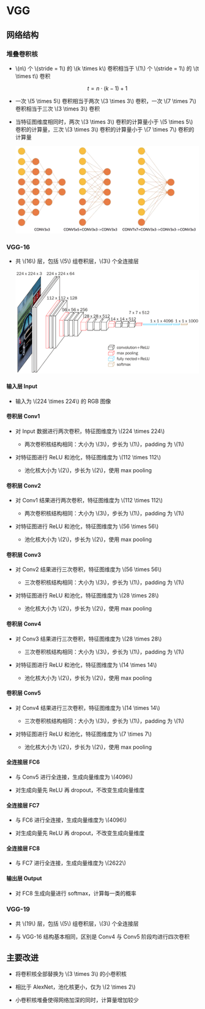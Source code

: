 <script type="text/javascript" src="http://cdn.mathjax.org/mathjax/latest/MathJax.js?config=default"></script>

# VGG

## 网络结构

### 堆叠卷积核

- \\(n\\) 个 \\(stride = 1\\) 的 \\(k \times k\\) 卷积相当于 \\(1\\) 个 \\(stride = 1\\) 的 \\(t \times t\\) 卷积

	$$ t = n \cdot (k - 1) + 1 $$

- 一次 \\(5 \times 5\\) 卷积相当于两次 \\(3 \times 3\\) 卷积，一次 \\(7 \times 7\\) 卷积相当于三次 \\(3 \times 3\\) 卷积

- 当特征图维度相同时，两次 \\(3 \times 3\\) 卷积的计算量小于 \\(5 \times 5\\) 卷积的计算量，三次 \\(3 \times 3\\) 卷积的计算量小于 \\(7 \times 7\\) 卷积的计算量

	![img](images/stack_conv.png)

### VGG-16

- 共 \\(16\\) 层，包括 \\(5\\) 组卷积层，\\(3\\) 个全连接层

	![img](images/vgg.png)

#### 输入层 Input

- 输入为 \\(224 \times 224\\) 的 RGB 图像

#### 卷积层 Conv1

- 对 Input 数据进行两次卷积，特征图维度为 \\(224 \times 224\\)

	- 两次卷积核结构相同：大小为 \\(3\\)，步长为 \\(1\\)，padding 为 \\(1\\)

- 对特征图进行 ReLU 和池化，特征图维度为 \\(112 \times 112\\)

	- 池化核大小为 \\(2\\)，步长为 \\(2\\)，使用 max pooling

#### 卷积层 Conv2

- 对 Conv1 结果进行两次卷积，特征图维度为 \\(112 \times 112\\)

	- 两次卷积核结构相同：大小为 \\(3\\)，步长为 \\(1\\)，padding 为 \\(1\\)

- 对特征图进行 ReLU 和池化，特征图维度为 \\(56 \times 56\\)

	- 池化核大小为 \\(2\\)，步长为 \\(2\\)，使用 max pooling

#### 卷积层 Conv3

- 对 Conv2 结果进行三次卷积，特征图维度为 \\(56 \times 56\\)

	- 三次卷积核结构相同：大小为 \\(3\\)，步长为 \\(1\\)，padding 为 \\(1\\)

- 对特征图进行 ReLU 和池化，特征图维度为 \\(28 \times 28\\)

	- 池化核大小为 \\(2\\)，步长为 \\(2\\)，使用 max pooling

#### 卷积层 Conv4

- 对 Conv3 结果进行三次卷积，特征图维度为 \\(28 \times 28\\)

	- 三次卷积核结构相同：大小为 \\(3\\)，步长为 \\(1\\)，padding 为 \\(1\\)

- 对特征图进行 ReLU 和池化，特征图维度为 \\(14 \times 14\\)

	- 池化核大小为 \\(2\\)，步长为 \\(2\\)，使用 max pooling

#### 卷积层 Conv5

- 对 Conv4 结果进行三次卷积，特征图维度为 \\(14 \times 14\\)

	- 三次卷积核结构相同：大小为 \\(3\\)，步长为 \\(1\\)，padding 为 \\(1\\)

- 对特征图进行 ReLU 和池化，特征图维度为 \\(7 \times 7\\)

	- 池化核大小为 \\(2\\)，步长为 \\(2\\)，使用 max pooling

#### 全连接层 FC6

- 与 Conv5 进行全连接，生成向量维度为 \\(4096\\)

- 对生成向量先 ReLU 再 dropout，不改变生成向量维度

#### 全连接层 FC7

- 与 FC6 进行全连接，生成向量维度为 \\(4096\\)

- 对生成向量先 ReLU 再 dropout，不改变生成向量维度

#### 全连接层 FC8

- 与 FC7 进行全连接，生成向量维度为 \\(2622\\)

#### 输出层 Output

- 对 FC8 生成向量进行 softmax，计算每一类的概率

### VGG-19

- 共 \\(19\\) 层，包括 \\(5\\) 组卷积层，\\(3\\) 个全连接层

- 与 VGG-16 结构基本相同，区别是 Conv4 与 Conv5 阶段均进行四次卷积

## 主要改进

- 将卷积核全部替换为 \\(3 \times 3\\) 的小卷积核

- 相比于 AlexNet，池化核更小，仅为 \\(2 \times 2\\)

- 小卷积核堆叠使得网络加深的同时，计算量增加较少